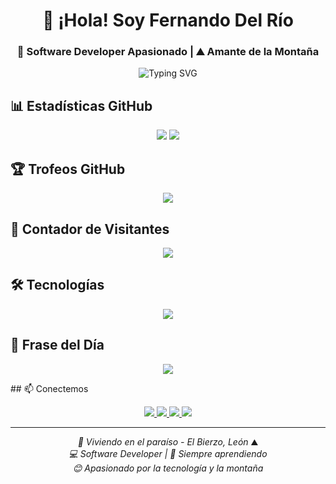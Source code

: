 <h1 align="center">👋 ¡Hola! Soy Fernando Del Río</h1>
<h3 align="center">🎯 Software Developer Apasionado | ⛰️ Amante de la Montaña</h3>

<p align="center">
  <img src="https://readme-typing-svg.herokuapp.com?font=Fira+Code&pause=1000&color=FF6B8B&center=true&vCenter=true&width=435&lines=📍+El+Bierzo%2C+León;💻+Desarrollador+Full+Stack;🌱+Aprendiz+Continuo;⛰️+Amante+de+la+Montaña" alt="Typing SVG" />
</p>

## 📊 Estadísticas GitHub

<p align="center">
  <img src="https://github-readme-stats.vercel.app/api?username=fernando-delrio&show_icons=true&theme=radical&border_color=FF6B8B&bg_color=0D1117" />
  <img src="https://github-readme-stats.vercel.app/api/top-langs/?username=fernando-delrio&layout=compact&theme=radical&border_color=FF6B8B&bg_color=0D1117" />
</p>

## 🏆 Trofeos GitHub

<p align="center">
  <img src="https://github-profile-trophy.vercel.app/?username=fernando-delrio&theme=radical&no-frame=true&no-bg=false&margin-w=4&row=2&column=4" />
</p>

## 👀 Contador de Visitantes

<p align="center">
  <img src="https://komarev.com/ghpvc/?username=fernando-delrio&color=FF6B8B&style=flat" />
</p>

## 🛠️ Tecnologías

<p align="center">
  <img src="https://skillicons.dev/icons?i=js,html,css,react,nodejs,python,git,github,vscode" />
</p>

## 💬 Frase del Día

<p align="center">
  <img src="https://quotes-github-readme.vercel.app/api?type=horizontal&theme=radical&quote=Disfruto%20los%20momentos%20felices%20en%20honor%20a%20los%20tiempos%20difíciles" />
</p>
## 📫 Conectemos

<p align="center">
  <a href="https://www.linkedin.com/in/fernando-david-del-rio-96b71168/">
    <img src="https://img.shields.io/badge/LinkedIn-0077B5?style=for-the-badge&logo=linkedin&logoColor=white" />
  </a>
  <a href="mailto:fernandogondelrio@gmail.com">
    <img src="https://img.shields.io/badge/Gmail-D14836?style=for-the-badge&logo=gmail&logoColor=white" />
  </a>
  <a href="https://es.pinterest.com/fernandodavidgonzalezdelrio/">
    <img src="https://img.shields.io/badge/Pinterest-%23E60023.svg?style=for-the-badge&logo=Pinterest&logoColor=white" />
  </a>
  <a href="https://stackoverflow.com/users/31213509/fernando-del-rio">
    <img src="https://img.shields.io/badge/Stack_Overflow-FE7A16?style=for-the-badge&logo=stack-overflow&logoColor=white" />
  </a>
</p>

---

<p align="center">
  <i>📍 Viviendo en el paraíso - El Bierzo, León</i> ⛰️<br/>
  <i>💻 Software Developer | 🌱 Siempre aprendiendo</i><br/>
  <i>😊 Apasionado por la tecnología y la montaña</i>
</p>
